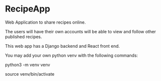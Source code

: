# RecipeApp
Web Application to share recipes online. 

The users will have their own accounts will be able to view and follow other published recipes.

This web app has a Django backend and React front end.

You may add your own python venv with the following commands:


python3 -m venv venv
 
source venv/bin/activate
